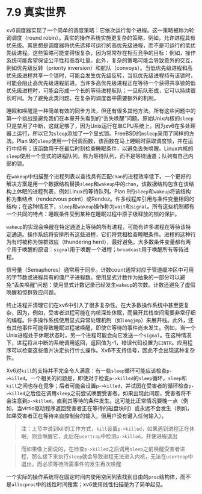 # 7.9 真实世界

xv6调度器实现了一个简单的调度策略：它依次运行每个进程。这一策略被称为轮询调度（round robin）。真实的操作系统实施更复杂的策略，例如，允许进程具有优先级。其思想是调度器将优先选择可运行的高优先级进程，而不是可运行的低优先级进程。这些策略可能变得很复杂，因为常常存在相互竞争的目标：例如，操作系统可能希望保证公平性和高吞吐量。此外，复杂的策略可能会导致意外的交互，例如优先级反转（priority inversion）和航队（convoys）。当低优先级进程和高优先级进程共享一个锁时，可能会发生优先级反转，当低优先级进程持有该锁时，可能会阻止高优先级进程前进。当许多高优先级进程正在等待一个获得共享锁的低优先级进程时，可能会形成一个长的等待进程航队；一旦航队形成，它可以持续很长时间。为了避免此类问题，在复杂的调度器中需要额外的机制。

睡眠和唤醒是一种简单有效的同步方法，但还有很多其他方法。所有这些问题中的第一个挑战是避免我们在本章开头看到的“丢失唤醒”问题。原始Unix内核的`sleep`只是禁用了中断，这就足够了，因为Unix运行在单CPU系统上。因为xv6在多处理器上运行，所以它为`sleep`添加了一个显式锁。FreeBSD的`msleep`采用了同样的方法。Plan 9的`sleep`使用一个回调函数，该函数在马上睡眠时获取调度锁，并在运行中持有；该函数用于在最后时刻检查睡眠条件，以避免丢失唤醒。Linux内核的`sleep`使用一个显式的进程队列，称为等待队列，而不是等待通道；队列有自己内部的锁。

在`wakeup`中扫描整个进程列表以查找具有匹配`chan`的进程效率低下。一个更好的解决方案是用一个数据结构替换`sleep`和`wakeup`中的`chan`，该数据结构包含在该结构上休眠的进程列表，例如Linux的等待队列。Plan 9的`sleep`和`wakeup`将该结构称为集结点（rendezvous point）或Rendez。许多线程库引用与条件变量相同的结构；在这种情况下，`sleep`和`wakeup`操作称为`wait`和`signal`。所有这些机制都有一个共同的特点：睡眠条件受到某种在睡眠过程中原子级释放的锁的保护。

`wakeup`的实现会唤醒在特定通道上等待的所有进程，可能有许多进程在等待该特定通道。操作系统将安排所有这些进程，它们将竞相检查睡眠条件。进程的这种行为有时被称为惊群效应（thundering herd），最好避免。大多数条件变量都有两个用于唤醒的原语：`signal`用于唤醒一个进程；`broadcast`用于唤醒所有等待进程。

信号量（Semaphores）通常用于同步。计数count通常对应于管道缓冲区中可用的字节数或进程具有的僵尸子进程数。使用显式计数作为抽象的一部分可以避免“丢失唤醒”问题：使用显式计数记录已经发生`wakeup`的次数。计数还避免了虚假唤醒和惊群效应问题。

终止进程并清理它们在xv6中引入了很多复杂性。在大多数操作系统中甚至更复杂，因为，例如，受害者进程可能在内核深处休眠，而展开其栈空间需要非常仔细的编程。许多操作系统使用显式异常处理机制（如`longjmp`）来展开栈。此外，还有其他事件可能导致睡眠进程被唤醒，即使它等待的事件尚未发生。例如，当一个Unix进程处于休眠状态时，另一个进程可能会向它发送一个`signal`。在这种情况下，进程将从中断的系统调用返回，返回值为-1，错误代码设置为`EINTR`。应用程序可以检查这些值并决定执行什么操作。Xv6不支持信号，因此不会出现这种复杂性。

Xv6对`kill`的支持并不完全令人满意：有一些`sleep`循环可能应该检查`p->killed`。一个相关的问题是，即使对于检查`p->killed`的`sleep`循环，`sleep`和`kill`之间也存在竞争；后者可能会设置`p->killed`，并试图在受害者的循环检查`p->killed`之后但在调用`sleep`之前尝试唤醒受害者。如果出现此问题，受害者将不会注意到`p->killed`，直到其等待的条件发生。这可能比正常情况要晚一点（例如，当virtio驱动程序返回受害者正在等待的磁盘块时）或永远不会发生（例如，如果受害者正在等待来自控制台的输入，但用户没有键入任何输入）。

> 注：上节中说到kill的工作方式，`kill`设置`p->killed`，如果遇到进程正在休眠，则会唤醒它，此后在`usertrap`中检测`p->killed`，并使进程退出

> 而如果像上面说的，在检查`p->killed`之后调用`sleep`之前唤醒受害者进程，那么接下来执行`sleep`就会导致进程无法进入内核，无法在`usertrap`中退出，而必须等待所需事件的发生再次唤醒

一个实际的操作系统将在固定时间内使用空闲列表找到自由的`proc`结构体，而不是`allocproc`中的线性时间搜索；xv6使用线性扫描是为了简单起见。